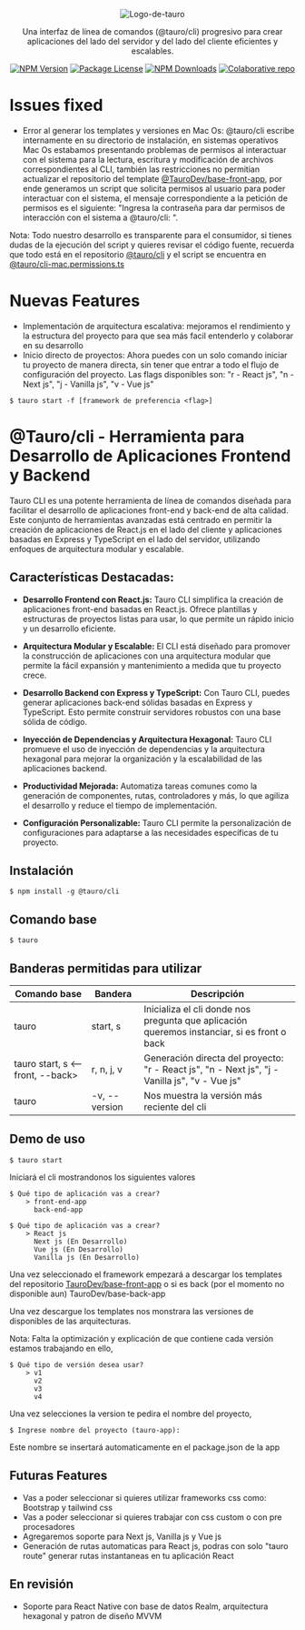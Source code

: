 <link rel="preconnect" href="https://fonts.gstatic.com">
<link rel="preconnect" href="https://fonts.googleapis.com">
<link rel="preconnect" href="https://fonts.gstatic.com" crossorigin>
<link href="https://fonts.googleapis.com/css2?family=Roboto:ital,wght@0,100;0,300;0,400;0,500;0,700;0,900;1,100;1,300;1,400;1,500;1,700;1,900&display=swap" rel="stylesheet">

<p align="center">
  <img src="https://res.cloudinary.com/deo9hwbhx/image/upload/v1697318940/aqutnnkbsxc6ij3ixs2t.png" alt="Logo-de-tauro">
</p>

<p align="center">Una interfaz de línea de comandos (@tauro/cli) progresivo para crear aplicaciones del lado del servidor y del lado del cliente eficientes y escalables.</p>
<p align="center">
<a href="#"><img src="https://res.cloudinary.com/deo9hwbhx/image/upload/v1697871589/v1d7jrn8fvv17wpudjax.svg" alt="NPM Version" /></a>
<a href="#"><img src="https://res.cloudinary.com/deo9hwbhx/image/upload/v1697418438/datkjlatwox4ksfmltmn.svg" alt="Package License" /></a>
<a href="https://discord.gg/ZVGrnH56" target="blank"><img src="https://res.cloudinary.com/deo9hwbhx/image/upload/v1697418438/soyh1lyi3md2vl3dxqqt.svg" alt="NPM Downloads" /></a>
<a href="https://github.com/TauroDev/tauro-cli" target="blank"><img src="https://res.cloudinary.com/deo9hwbhx/image/upload/v1697418438/gbuac3yckgtudgausvfh.svg" alt="Colaborative repo" /></a>
</p>

# Issues fixed

- Error al generar los templates y versiones en Mac Os: @tauro/cli escribe internamente en su directorio de instalación, en sistemas operativos Mac Os estabamos presentando problemas de permisos al interactuar con el sistema para la lectura, escritura y modificación de archivos correspondientes al CLI, también las restricciones no permitian actualizar el repositorio del template <a href="https://github.com/TauroDev/base-front-end.git" target="blank">@TauroDev/base-front-app</a>, por ende generamos un script que solicita permisos al usuario para poder interactuar con el sistema, el mensaje correspondiente a la petición de permisos es el siguiente: "Ingresa la contraseña para dar permisos de interacción con el sistema a @tauro/cli: ".

Nota: Todo nuestro desarrollo es transparente para el consumidor, si tienes dudas de la ejecución del script y quieres revisar el código fuente, recuerda que todo está en el repositorio <a href="https://github.com/TauroDev/tauro-cli" target="blank">@tauro/cli</a> y el script se encuentra en <a href="https://github.com/TauroDev/tauro-cli/blob/main/lib/Permissions/mac.permissions.ts" target="blank">@tauro/cli-mac.permissions.ts</a>

# Nuevas Features

- Implementación de arquitectura escalativa: mejoramos el rendimiento y la estructura del proyecto para que sea más facil entenderlo y colaborar en su desarrollo
- Inicio directo de proyectos: Ahora puedes con un solo comando iniciar tu proyecto de manera directa, sin tener que entrar a todo el flujo de configuración del proyecto. Las flags disponibles son: "r - React js", "n - Next js", "j - Vanilla js", "v - Vue js"

```
$ tauro start -f [framework de preferencia <flag>]
```


# @Tauro/cli - Herramienta para Desarrollo de Aplicaciones Frontend y Backend

Tauro CLI es una potente herramienta de línea de comandos diseñada para facilitar el desarrollo de aplicaciones front-end y back-end de alta calidad. Este conjunto de herramientas avanzadas está centrado en permitir la creación de aplicaciones de React.js en el lado del cliente y aplicaciones basadas en Express y TypeScript en el lado del servidor, utilizando enfoques de arquitectura modular y escalable.

## Características Destacadas:

- **Desarrollo Frontend con React.js:** Tauro CLI simplifica la creación de aplicaciones front-end basadas en React.js. Ofrece plantillas y estructuras de proyectos listas para usar, lo que permite un rápido inicio y un desarrollo eficiente.

- **Arquitectura Modular y Escalable:** El CLI está diseñado para promover la construcción de aplicaciones con una arquitectura modular que permite la fácil expansión y mantenimiento a medida que tu proyecto crece.

- **Desarrollo Backend con Express y TypeScript:** Con Tauro CLI, puedes generar aplicaciones back-end sólidas basadas en Express y TypeScript. Esto permite construir servidores robustos con una base sólida de código.

- **Inyección de Dependencias y Arquitectura Hexagonal:** Tauro CLI promueve el uso de inyección de dependencias y la arquitectura hexagonal para mejorar la organización y la escalabilidad de las aplicaciones backend.

- **Productividad Mejorada:** Automatiza tareas comunes como la generación de componentes, rutas, controladores y más, lo que agiliza el desarrollo y reduce el tiempo de implementación.

- **Configuración Personalizable:** Tauro CLI permite la personalización de configuraciones para adaptarse a las necesidades específicas de tu proyecto.

## Instalación

```
$ npm install -g @tauro/cli
```

## Comando base

```
$ tauro
```

## Banderas permitidas para utilizar

| Comando base | Bandera                   | Descripción                                                                                 |
| ------------ | ------------------------- | ------------------------------------------------------------------------------------------- |
| tauro        | start, s                  | Inicializa el cli donde nos pregunta que aplicación queremos instanciar, si es front o back |
| tauro start, s <--front, --back>       | r, n, j, v | Generación directa del proyecto: "r - React js", "n - Next js", "j - Vanilla js", "v - Vue js"                                                |
| tauro        | -v, --version | Nos muestra la versión más reciente del cli                                                 |

## Demo de uso

```
$ tauro start
```

Iniciará el cli mostrandonos los siguientes valores

```
$ Qué tipo de aplicación vas a crear?
    > front-end-app
      back-end-app
```

```
$ Qué tipo de aplicación vas a crear?
    > React js
      Next js (En Desarrollo)
      Vue js (En Desarrollo)
      Vanilla js (En Desarrollo)
```

Una vez seleccionado el framework empezará a descargar los templates del repositorio <a href="https://github.com/TauroDev/base-front-end.git" target="blank">TauroDev/base-front-app</a> o si es back (por el momento no disponible aun) TauroDev/base-back-app

Una vez descargue los templates nos monstrara las versiones de disponibles de las arquitecturas.

Nota: Falta la optimización y explicación de que contiene cada versión estamos trabajando en ello,

```
$ Qué tipo de versión desea usar?
    > v1
      v2
      v3
      v4
```

Una vez selecciones la version te pedira el nombre del proyecto,

```
$ Ingrese nombre del proyecto (tauro-app): 
```

Este nombre se insertará automaticamente en el package.json de la app


## Futuras Features

- Vas a poder seleccionar si quieres utilizar frameworks css como: Bootstrap y tailwind css
- Vas a poder seleccionar si quieres trabajar con css custom o con pre procesadores
- Agregaremos soporte para Next js, Vanilla js y Vue js
- Generación de rutas automaticas para React js, podras con solo "tauro route" generar rutas instantaneas en tu aplicación React


## En revisión

- Soporte para React Native con base de datos Realm, arquitectura hexagonal y patron de diseño MVVM